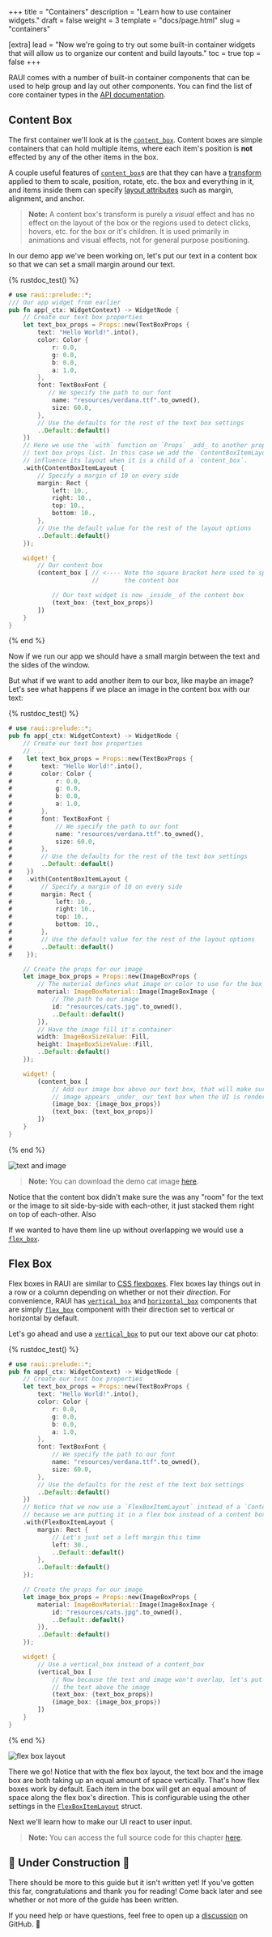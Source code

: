 +++
title = "Containers"
description = "Learn how to use container widgets."
draft = false
weight = 3
template = "docs/page.html"
slug = "containers"

[extra]
lead = "Now we're going to try out some built-in container widgets that will allow us to organize our content and build layouts."
toc = true
top = false
+++

RAUI comes with a number of built-in container components that can be used to help group and lay out other components. You can find the list of core container types in the [API documentation][containers].

[containers]: https://docs.rs/raui/latest/raui/core/widget/component/containers/index.html

## Content Box

The first container we'll look at is the [`content_box`]. Content boxes are simple containers that can hold multiple items, where each item's position is **not** effected by any of the other items in the box.

A couple useful features of [`content_box`]s are that they can have a [transform][`contentboxprops::transform`] applied to them to scale, position, rotate, etc. the box and everything in it, and items inside them can specify [layout attributes][`contentboxitemlayout`] such as margin, alignment, and anchor.

> **Note:** A content box's transform is purely a _visual_ effect and has no effect on the layout of the box or the regions used to detect clicks, hovers, etc. for the box or it's children. It is used primarily in animations and visual effects, not for general purpose positioning.

In our demo app we've been working on, let's put our text in a content box so that we can set a small margin around our text.

[`contentboxitemlayout`]: https://docs.rs/raui/latest/raui/core/widget/unit/content/struct.ContentBoxItemLayout.html
[`contentboxprops::transform`]: https://docs.rs/raui/latest/raui/core/widget/component/containers/content_box/struct.ContentBoxProps.html#structfield.transform
[`content_box`]: https://docs.rs/raui/latest/raui/core/widget/component/containers/content_box/fn.content_box.html

{% rustdoc_test() %}

```rust
# use raui::prelude::*;
/// Our app widget from earlier
pub fn app(_ctx: WidgetContext) -> WidgetNode {
    // Create our text box properties
    let text_box_props = Props::new(TextBoxProps {
        text: "Hello World!".into(),
        color: Color {
            r: 0.0,
            g: 0.0,
            b: 0.0,
            a: 1.0,
        },
        font: TextBoxFont {
           // We specify the path to our font
            name: "resources/verdana.ttf".to_owned(),
            size: 60.0,
        },
        // Use the defaults for the rest of the text box settings
        ..Default::default()
    })
    // Here we use the `with` function on `Props` _add_ to another property to our
    // text box props list. In this case we add the `ContentBoxItemLayout` struct to
    // influence its layout when it is a child of a `content_box`.
    .with(ContentBoxItemLayout {
        // Specify a margin of 10 on every side
        margin: Rect {
            left: 10.,
            right: 10.,
            top: 10.,
            bottom: 10.,
        },
        // Use the default value for the rest of the layout options
        ..Default::default()
    });

    widget! {
        // Our content box
        (content_box [ // <---- Note the square bracket here used to specify children of
                       //       the content box

            // Our text widget is now _inside_ of the content box
            (text_box: {text_box_props})
        ])
    }
}
```

{% end %}

Now if we run our app we should have a small margin between the text and the sides of the window.

But what if we want to add another item to our box, like maybe an image? Let's see what happens if we place an image in the content box with our text:

{% rustdoc_test() %}

```rust
# use raui::prelude::*;
pub fn app(_ctx: WidgetContext) -> WidgetNode {
    // Create our text box properties
    // ...
#    let text_box_props = Props::new(TextBoxProps {
#        text: "Hello World!".into(),
#        color: Color {
#            r: 0.0,
#            g: 0.0,
#            b: 0.0,
#            a: 1.0,
#        },
#        font: TextBoxFont {
#            // We specify the path to our font
#            name: "resources/verdana.ttf".to_owned(),
#            size: 60.0,
#        },
#        // Use the defaults for the rest of the text box settings
#        ..Default::default()
#    })
#    .with(ContentBoxItemLayout {
#        // Specify a margin of 10 on every side
#        margin: Rect {
#            left: 10.,
#            right: 10.,
#            top: 10.,
#            bottom: 10.,
#        },
#        // Use the default value for the rest of the layout options
#        ..Default::default()
#    });

    // Create the props for our image
    let image_box_props = Props::new(ImageBoxProps {
        // The material defines what image or color to use for the box
        material: ImageBoxMaterial::Image(ImageBoxImage {
            // The path to our image
            id: "resources/cats.jpg".to_owned(),
            ..Default::default()
        }),
        // Have the image fill it's container
        width: ImageBoxSizeValue::Fill,
        height: ImageBoxSizeValue::Fill,
        ..Default::default()
    });

    widget! {
        (content_box [
            // Add our image box above our text box, that will make sure that the
            // image appears _under_ our text box when the UI is rendered
            (image_box: {image_box_props})
            (text_box: {text_box_props})
        ])
    }
}
```

{% end %}

![text and image](text-and-image.png)

> **Note:** You can download the demo cat image [here](https://github.com/PsichiX/raui/raw/master/site/rust/guide_03/resources/cats.jpg).

Notice that the content box didn't make sure the was any "room" for the text or the image to sit side-by-side with each-other, it just stacked them right on top of each-other. Also

If we wanted to have them line up without overlapping we would use a [`flex_box`].

[`flex_box`]: https://docs.rs/raui/latest/raui/core/widget/component/containers/flex_box/fn.flex_box.html

## Flex Box

Flex boxes in RAUI are similar to [CSS flexboxes][css_flexboxes]. Flex boxes lay things out in a row or a column depending on whether or not their _direction_. For convenience, RAUI has [`vertical_box`] and [`horizontal_box`] components that are simply [`flex_box`] component with their direction set to vertical or horizontal by default.

[css_flexboxes]: https://www.w3schools.com/css/css3_flexbox.asp
[`horizontal_box`]: https://docs.rs/raui/latest/raui/core/widget/component/containers/horizontal_box/fn.horizontal_box.html
[`vertical_box`]: https://docs.rs/raui/latest/raui/core/widget/component/containers/vertical_box/fn.vertical_box.html

Let's go ahead and use a [`vertical_box`] to put our text above our cat photo:

{% rustdoc_test() %}

```rust
# use raui::prelude::*;
pub fn app(_ctx: WidgetContext) -> WidgetNode {
    // Create our text box properties
    let text_box_props = Props::new(TextBoxProps {
        text: "Hello World!".into(),
        color: Color {
            r: 0.0,
            g: 0.0,
            b: 0.0,
            a: 1.0,
        },
        font: TextBoxFont {
            // We specify the path to our font
            name: "resources/verdana.ttf".to_owned(),
            size: 60.0,
        },
        // Use the defaults for the rest of the text box settings
        ..Default::default()
    })
    // Notice that we now use a `FlexBoxItemLayout` instead of a `ContentBoxItemLayout`
    // because we are putting it in a flex box instead of a content box
    .with(FlexBoxItemLayout {
        margin: Rect {
            // Let's just set a left margin this time
            left: 30.,
            ..Default::default()
        },
        ..Default::default()
    });

    // Create the props for our image
    let image_box_props = Props::new(ImageBoxProps {
        material: ImageBoxMaterial::Image(ImageBoxImage {
            id: "resources/cats.jpg".to_owned(),
            ..Default::default()
        }),
        ..Default::default()
    });

    widget! {
        // Use a vertical_box instead of a content_box
        (vertical_box [
            // Now because the text and image won't overlap, let's put
            // the text above the image
            (text_box: {text_box_props})
            (image_box: {image_box_props})
        ])
    }
}
```

{% end %}

![flex box layout](flex-box.png)

There we go! Notice that with the flex box layout, the text box and the image box are both taking up an equal amount of space vertically. That's how flex boxes work by default. Each item in the box will get an equal amount of space along the flex box's direction. This is configurable using the other settings in the [`FlexBoxItemLayout`] struct.

[`flexboxitemlayout`]: htps://docs.rs/raui/latest/raui/core/widget/unit/flex/struct.FlexBoxItemLayout.html

Next we'll learn how to make our UI react to user input.

> **Note:** You can access the full source code for this chapter [here](https://github.com/RAUI-labs/raui/tree/master/site/rust/guide_03).

## 🚧 Under Construction 👷

There should be more to this guide but it isn't written yet! If you've gotten this far, congratulations and thank you for reading! Come back later and see whether or not more of the guide has been written.

If you need help or have questions, feel free to open up a [discussion] on GitHub. 👋

[discussion]: https://github.com/PsichiX/raui/discussions
